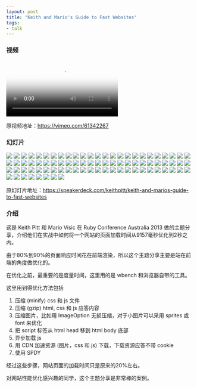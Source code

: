 ```yaml
---
layout: post
title: "Keith and Mario's Guide to Fast Websites"
tags:
- talk
---
```


### 视频

<video class="video" poster="/assets/Keith-and-Mario-Guide-to-Fast-Websites/poster.jpg" preload controls>
  <source src="/assets/Keith-and-Mario-Guide-to-Fast-Websites/video.webm" type="video/webm">
  <source src="/assets/Keith-and-Mario-Guide-to-Fast-Websites/video.mp4" type="video/mp4">
</video>

原视频地址：<https://vimeo.com/61342267>

### 幻灯片

<div class="slideshow">
  <img src="/assets/Keith-and-Mario-Guide-to-Fast-Websites/slide_0.jpg">
  <img src="/img/loading.gif" class="lazy" data-src="/assets/Keith-and-Mario-Guide-to-Fast-Websites/slide_1.jpg">
  <img src="/img/loading.gif" class="lazy" data-src="/assets/Keith-and-Mario-Guide-to-Fast-Websites/slide_2.jpg">
  <img src="/img/loading.gif" class="lazy" data-src="/assets/Keith-and-Mario-Guide-to-Fast-Websites/slide_3.jpg">
  <img src="/img/loading.gif" class="lazy" data-src="/assets/Keith-and-Mario-Guide-to-Fast-Websites/slide_4.jpg">
  <img src="/img/loading.gif" class="lazy" data-src="/assets/Keith-and-Mario-Guide-to-Fast-Websites/slide_5.jpg">
  <img src="/img/loading.gif" class="lazy" data-src="/assets/Keith-and-Mario-Guide-to-Fast-Websites/slide_6.jpg">
  <img src="/img/loading.gif" class="lazy" data-src="/assets/Keith-and-Mario-Guide-to-Fast-Websites/slide_7.jpg">
  <img src="/img/loading.gif" class="lazy" data-src="/assets/Keith-and-Mario-Guide-to-Fast-Websites/slide_8.jpg">
  <img src="/img/loading.gif" class="lazy" data-src="/assets/Keith-and-Mario-Guide-to-Fast-Websites/slide_9.jpg">
  <img src="/img/loading.gif" class="lazy" data-src="/assets/Keith-and-Mario-Guide-to-Fast-Websites/slide_10.jpg">
  <img src="/img/loading.gif" class="lazy" data-src="/assets/Keith-and-Mario-Guide-to-Fast-Websites/slide_11.jpg">
  <img src="/img/loading.gif" class="lazy" data-src="/assets/Keith-and-Mario-Guide-to-Fast-Websites/slide_12.jpg">
  <img src="/img/loading.gif" class="lazy" data-src="/assets/Keith-and-Mario-Guide-to-Fast-Websites/slide_13.jpg">
  <img src="/img/loading.gif" class="lazy" data-src="/assets/Keith-and-Mario-Guide-to-Fast-Websites/slide_14.jpg">
  <img src="/img/loading.gif" class="lazy" data-src="/assets/Keith-and-Mario-Guide-to-Fast-Websites/slide_15.jpg">
  <img src="/img/loading.gif" class="lazy" data-src="/assets/Keith-and-Mario-Guide-to-Fast-Websites/slide_16.jpg">
  <img src="/img/loading.gif" class="lazy" data-src="/assets/Keith-and-Mario-Guide-to-Fast-Websites/slide_17.jpg">
  <img src="/img/loading.gif" class="lazy" data-src="/assets/Keith-and-Mario-Guide-to-Fast-Websites/slide_18.jpg">
  <img src="/img/loading.gif" class="lazy" data-src="/assets/Keith-and-Mario-Guide-to-Fast-Websites/slide_19.jpg">
  <img src="/img/loading.gif" class="lazy" data-src="/assets/Keith-and-Mario-Guide-to-Fast-Websites/slide_20.jpg">
  <img src="/img/loading.gif" class="lazy" data-src="/assets/Keith-and-Mario-Guide-to-Fast-Websites/slide_21.jpg">
  <img src="/img/loading.gif" class="lazy" data-src="/assets/Keith-and-Mario-Guide-to-Fast-Websites/slide_22.jpg">
  <img src="/img/loading.gif" class="lazy" data-src="/assets/Keith-and-Mario-Guide-to-Fast-Websites/slide_23.jpg">
  <img src="/img/loading.gif" class="lazy" data-src="/assets/Keith-and-Mario-Guide-to-Fast-Websites/slide_24.jpg">
  <img src="/img/loading.gif" class="lazy" data-src="/assets/Keith-and-Mario-Guide-to-Fast-Websites/slide_25.jpg">
  <img src="/img/loading.gif" class="lazy" data-src="/assets/Keith-and-Mario-Guide-to-Fast-Websites/slide_26.jpg">
  <img src="/img/loading.gif" class="lazy" data-src="/assets/Keith-and-Mario-Guide-to-Fast-Websites/slide_27.jpg">
  <img src="/img/loading.gif" class="lazy" data-src="/assets/Keith-and-Mario-Guide-to-Fast-Websites/slide_28.jpg">
  <img src="/img/loading.gif" class="lazy" data-src="/assets/Keith-and-Mario-Guide-to-Fast-Websites/slide_29.jpg">
  <img src="/img/loading.gif" class="lazy" data-src="/assets/Keith-and-Mario-Guide-to-Fast-Websites/slide_30.jpg">
  <img src="/img/loading.gif" class="lazy" data-src="/assets/Keith-and-Mario-Guide-to-Fast-Websites/slide_31.jpg">
  <img src="/img/loading.gif" class="lazy" data-src="/assets/Keith-and-Mario-Guide-to-Fast-Websites/slide_32.jpg">
  <img src="/img/loading.gif" class="lazy" data-src="/assets/Keith-and-Mario-Guide-to-Fast-Websites/slide_33.jpg">
  <img src="/img/loading.gif" class="lazy" data-src="/assets/Keith-and-Mario-Guide-to-Fast-Websites/slide_34.jpg">
  <img src="/img/loading.gif" class="lazy" data-src="/assets/Keith-and-Mario-Guide-to-Fast-Websites/slide_35.jpg">
  <img src="/img/loading.gif" class="lazy" data-src="/assets/Keith-and-Mario-Guide-to-Fast-Websites/slide_36.jpg">
  <img src="/img/loading.gif" class="lazy" data-src="/assets/Keith-and-Mario-Guide-to-Fast-Websites/slide_37.jpg">
  <img src="/img/loading.gif" class="lazy" data-src="/assets/Keith-and-Mario-Guide-to-Fast-Websites/slide_38.jpg">
  <img src="/img/loading.gif" class="lazy" data-src="/assets/Keith-and-Mario-Guide-to-Fast-Websites/slide_39.jpg">
  <img src="/img/loading.gif" class="lazy" data-src="/assets/Keith-and-Mario-Guide-to-Fast-Websites/slide_40.jpg">
  <img src="/img/loading.gif" class="lazy" data-src="/assets/Keith-and-Mario-Guide-to-Fast-Websites/slide_41.jpg">
  <img src="/img/loading.gif" class="lazy" data-src="/assets/Keith-and-Mario-Guide-to-Fast-Websites/slide_42.jpg">
  <img src="/img/loading.gif" class="lazy" data-src="/assets/Keith-and-Mario-Guide-to-Fast-Websites/slide_43.jpg">
  <img src="/img/loading.gif" class="lazy" data-src="/assets/Keith-and-Mario-Guide-to-Fast-Websites/slide_44.jpg">
  <img src="/img/loading.gif" class="lazy" data-src="/assets/Keith-and-Mario-Guide-to-Fast-Websites/slide_45.jpg">
  <img src="/img/loading.gif" class="lazy" data-src="/assets/Keith-and-Mario-Guide-to-Fast-Websites/slide_46.jpg">
  <img src="/img/loading.gif" class="lazy" data-src="/assets/Keith-and-Mario-Guide-to-Fast-Websites/slide_47.jpg">
  <img src="/img/loading.gif" class="lazy" data-src="/assets/Keith-and-Mario-Guide-to-Fast-Websites/slide_48.jpg">
  <img src="/img/loading.gif" class="lazy" data-src="/assets/Keith-and-Mario-Guide-to-Fast-Websites/slide_49.jpg">
  <img src="/img/loading.gif" class="lazy" data-src="/assets/Keith-and-Mario-Guide-to-Fast-Websites/slide_50.jpg">
  <img src="/img/loading.gif" class="lazy" data-src="/assets/Keith-and-Mario-Guide-to-Fast-Websites/slide_51.jpg">
  <img src="/img/loading.gif" class="lazy" data-src="/assets/Keith-and-Mario-Guide-to-Fast-Websites/slide_52.jpg">
  <img src="/img/loading.gif" class="lazy" data-src="/assets/Keith-and-Mario-Guide-to-Fast-Websites/slide_53.jpg">
  <img src="/img/loading.gif" class="lazy" data-src="/assets/Keith-and-Mario-Guide-to-Fast-Websites/slide_54.jpg">
  <img src="/img/loading.gif" class="lazy" data-src="/assets/Keith-and-Mario-Guide-to-Fast-Websites/slide_55.jpg">
  <img src="/img/loading.gif" class="lazy" data-src="/assets/Keith-and-Mario-Guide-to-Fast-Websites/slide_56.jpg">
  <img src="/img/loading.gif" class="lazy" data-src="/assets/Keith-and-Mario-Guide-to-Fast-Websites/slide_57.jpg">
  <img src="/img/loading.gif" class="lazy" data-src="/assets/Keith-and-Mario-Guide-to-Fast-Websites/slide_58.jpg">
  <img src="/img/loading.gif" class="lazy" data-src="/assets/Keith-and-Mario-Guide-to-Fast-Websites/slide_59.jpg">
  <img src="/img/loading.gif" class="lazy" data-src="/assets/Keith-and-Mario-Guide-to-Fast-Websites/slide_60.jpg">
  <img src="/img/loading.gif" class="lazy" data-src="/assets/Keith-and-Mario-Guide-to-Fast-Websites/slide_61.jpg">
  <img src="/img/loading.gif" class="lazy" data-src="/assets/Keith-and-Mario-Guide-to-Fast-Websites/slide_62.jpg">
  <img src="/img/loading.gif" class="lazy" data-src="/assets/Keith-and-Mario-Guide-to-Fast-Websites/slide_63.jpg">
  <img src="/img/loading.gif" class="lazy" data-src="/assets/Keith-and-Mario-Guide-to-Fast-Websites/slide_64.jpg">
  <img src="/img/loading.gif" class="lazy" data-src="/assets/Keith-and-Mario-Guide-to-Fast-Websites/slide_65.jpg">
  <img src="/img/loading.gif" class="lazy" data-src="/assets/Keith-and-Mario-Guide-to-Fast-Websites/slide_66.jpg">
  <img src="/img/loading.gif" class="lazy" data-src="/assets/Keith-and-Mario-Guide-to-Fast-Websites/slide_67.jpg">
  <img src="/img/loading.gif" class="lazy" data-src="/assets/Keith-and-Mario-Guide-to-Fast-Websites/slide_68.jpg">
  <img src="/img/loading.gif" class="lazy" data-src="/assets/Keith-and-Mario-Guide-to-Fast-Websites/slide_69.jpg">
  <img src="/img/loading.gif" class="lazy" data-src="/assets/Keith-and-Mario-Guide-to-Fast-Websites/slide_70.jpg">
  <img src="/img/loading.gif" class="lazy" data-src="/assets/Keith-and-Mario-Guide-to-Fast-Websites/slide_71.jpg">
  <img src="/img/loading.gif" class="lazy" data-src="/assets/Keith-and-Mario-Guide-to-Fast-Websites/slide_72.jpg">
  <img src="/img/loading.gif" class="lazy" data-src="/assets/Keith-and-Mario-Guide-to-Fast-Websites/slide_73.jpg">
  <img src="/img/loading.gif" class="lazy" data-src="/assets/Keith-and-Mario-Guide-to-Fast-Websites/slide_74.jpg">
  <img src="/img/loading.gif" class="lazy" data-src="/assets/Keith-and-Mario-Guide-to-Fast-Websites/slide_75.jpg">
  <img src="/img/loading.gif" class="lazy" data-src="/assets/Keith-and-Mario-Guide-to-Fast-Websites/slide_76.jpg">
  <img src="/img/loading.gif" class="lazy" data-src="/assets/Keith-and-Mario-Guide-to-Fast-Websites/slide_77.jpg">
  <img src="/img/loading.gif" class="lazy" data-src="/assets/Keith-and-Mario-Guide-to-Fast-Websites/slide_78.jpg">
  <img src="/img/loading.gif" class="lazy" data-src="/assets/Keith-and-Mario-Guide-to-Fast-Websites/slide_79.jpg">
  <img src="/img/loading.gif" class="lazy" data-src="/assets/Keith-and-Mario-Guide-to-Fast-Websites/slide_80.jpg">
  <img src="/img/loading.gif" class="lazy" data-src="/assets/Keith-and-Mario-Guide-to-Fast-Websites/slide_81.jpg">
  <img src="/img/loading.gif" class="lazy" data-src="/assets/Keith-and-Mario-Guide-to-Fast-Websites/slide_82.jpg">
</div>

原幻灯片地址：<https://speakerdeck.com/keithpitt/keith-and-marios-guide-to-fast-websites>

### 介绍

这是 Keith Pitt 和 Mario Visic 在 Ruby Conference Australia 2013
做的主题分享，介绍他们在实战中如何将一个网站的页面加载时间从9157毫秒优化到2秒之内。

由于80%到90%的页面响应时间花在前端渲染，所以这个主题分享主要是站在前端的角度做优化的。

在优化之前，最重要的是度量时间，这里用的是 wbench 和浏览器自带的工具。

这里用到得优化方法包括

1. 压缩 (minify) css 和 js 文件
2. 压缩 (gzip) html, css 和 js 应答内容
3. 压缩图片，比如用 ImageOption 无损压缩，对于小图片可以采用 sprites 或
   font 来优化
4. 把 script 标签从 html head 移到 html body 底部
5. 异步加载 js
6. 用 CDN 加速资源 (图片，css 和 js) 下载，下载资源应答不带 cookie
7. 使用 SPDY

经过这些步骤，网站页面的加载时间只是原来的20%左右。

对网站性能优化感兴趣的同学，这个主题分享是非常棒的案例。
